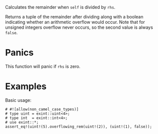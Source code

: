 Calculates the remainder when `self` is divided by `rhs`.

Returns a tuple of the remainder after dividing along with a boolean indicating
whether an arithmetic overflow would occur. Note that for unsigned integers
overflow never occurs, so the second value is always `false`.

# Panics

This function will panic if `rhs` is zero.

# Examples

Basic usage:

```
# #![allow(non_camel_case_types)]
# type uint = exint::uint<4>;
# type int  = exint::int<4>;
# use exint::*;
assert_eq!(uint!(5).overflowing_rem(uint!(2)), (uint!(1), false));
```
